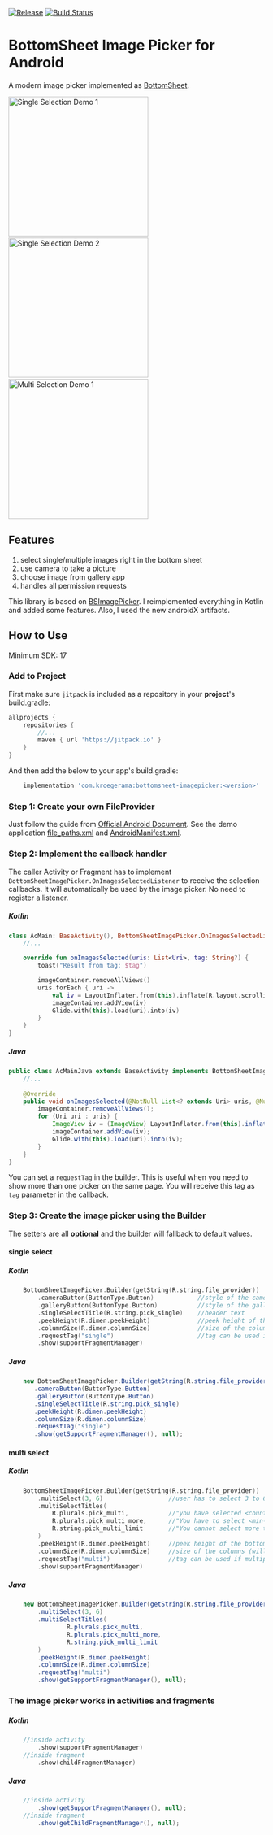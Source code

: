 

[![Release](https://jitpack.io/v/Redman1037/bottomsheet-imagepicker.svg)](https://jitpack.io/#Redman1037/bottomsheet-imagepicker)
[![Build Status](https://travis-ci.org/Redman1037/bottomsheet-imagepicker.svg?branch=master)](https://travis-ci.org/Redman1037/bottomsheet-imagepicker)

# BottomSheet Image Picker for Android

A modern image picker implemented as [BottomSheet](https://developer.android.com/reference/android/support/design/widget/BottomSheetDialogFragment).

<p>
<img src="screens/single_select_1.png" alt="Single Selection Demo 1" width="275" />&emsp;
<img src="screens/single_select_2.png" alt="Single Selection Demo 2" width="275" />&emsp;
<img src="screens/multi_select_1.png" alt="Multi Selection Demo 1" width="275" />
</p>

## Features

1. select single/multiple images right in the bottom sheet
2. use camera to take a picture
3. choose image from gallery app
4. handles all permission requests

This library is based on [BSImagePicker](https://github.com/siralam/BSImagePicker).
I reimplemented everything in Kotlin and added some features. Also, I used the new androidX artifacts.

## How to Use

Minimum SDK: 17

### Add to Project

First make sure `jitpack` is included as a repository in your **project**'s build.gradle:  

```groovy
allprojects {
    repositories {
        //...
        maven { url 'https://jitpack.io' }
    }
}
```

And then add the below to your app's build.gradle:  

```groovy
    implementation 'com.kroegerama:bottomsheet-imagepicker:<version>'
```


### Step 1: Create your own FileProvider

Just follow the guide from [Official Android Document](https://developer.android.com/reference/android/support/v4/content/FileProvider#ProviderDefinition).
See the demo application [file_paths.xml](app/src/main/res/xml/file_paths.xml) and [AndroidManifest.xml](app/src/main/AndroidManifest.xml).

### Step 2: Implement the callback handler

The caller Activity or Fragment has to implement `BottomSheetImagePicker.OnImagesSelectedListener` to receive the selection callbacks. It will automatically be used by the image picker. No need to register a listener.

##### Kotlin

```kotlin
class AcMain: BaseActivity(), BottomSheetImagePicker.OnImagesSelectedListener {
    //...

    override fun onImagesSelected(uris: List<Uri>, tag: String?) {
        toast("Result from tag: $tag")

        imageContainer.removeAllViews()
        uris.forEach { uri ->
            val iv = LayoutInflater.from(this).inflate(R.layout.scrollitem_image, imageContainer, false) as ImageView
            imageContainer.addView(iv)
            Glide.with(this).load(uri).into(iv)
        }
    }
}
```

##### Java

```java
public class AcMainJava extends BaseActivity implements BottomSheetImagePicker.OnImagesSelectedListener {
    //...
    
    @Override
    public void onImagesSelected(@NotNull List<? extends Uri> uris, @Nullable String tag) {
        imageContainer.removeAllViews();
        for (Uri uri : uris) {
            ImageView iv = (ImageView) LayoutInflater.from(this).inflate(R.layout.scrollitem_image, imageContainer, false);
            imageContainer.addView(iv);
            Glide.with(this).load(uri).into(iv);
        }
    }
}
```

You can set a `requestTag` in the builder. This is useful when you need to show more than one picker on the same page. You will receive this tag as `tag` parameter in the callback.

### Step 3: Create the image picker using the Builder

The setters are all **optional** and the builder will fallback to default values.

#### single select
##### Kotlin

```kotlin
    BottomSheetImagePicker.Builder(getString(R.string.file_provider))
        .cameraButton(ButtonType.Button)            //style of the camera link (Button in header, Image tile, None)
        .galleryButton(ButtonType.Button)           //style of the gallery link
        .singleSelectTitle(R.string.pick_single)    //header text
        .peekHeight(R.dimen.peekHeight)             //peek height of the bottom sheet
        .columnSize(R.dimen.columnSize)             //size of the columns (will be changed a little to fit)
        .requestTag("single")                       //tag can be used if multiple pickers are used
        .show(supportFragmentManager)
```
##### Java
```java
    new BottomSheetImagePicker.Builder(getString(R.string.file_provider))
       .cameraButton(ButtonType.Button)
       .galleryButton(ButtonType.Button)
       .singleSelectTitle(R.string.pick_single)
       .peekHeight(R.dimen.peekHeight)
       .columnSize(R.dimen.columnSize)
       .requestTag("single")
       .show(getSupportFragmentManager(), null);
```

#### multi select
##### Kotlin
```kotlin
    BottomSheetImagePicker.Builder(getString(R.string.file_provider))
        .multiSelect(3, 6)                  //user has to select 3 to 6 images
        .multiSelectTitles(
            R.plurals.pick_multi,           //"you have selected <count> images
            R.plurals.pick_multi_more,      //"You have to select <min-count> more images"
            R.string.pick_multi_limit       //"You cannot select more than <max> images"
        )
        .peekHeight(R.dimen.peekHeight)     //peek height of the bottom sheet
        .columnSize(R.dimen.columnSize)     //size of the columns (will be changed a little to fit)
        .requestTag("multi")                //tag can be used if multiple pickers are used
        .show(supportFragmentManager)
```
##### Java
```java
    new BottomSheetImagePicker.Builder(getString(R.string.file_provider))
        .multiSelect(3, 6)
        .multiSelectTitles(
                R.plurals.pick_multi,
                R.plurals.pick_multi_more,
                R.string.pick_multi_limit
        )
        .peekHeight(R.dimen.peekHeight)
        .columnSize(R.dimen.columnSize)
        .requestTag("multi")
        .show(getSupportFragmentManager(), null);
```

### The image picker works in activities and fragments
##### Kotlin
```kotlin
    //inside activity
        .show(supportFragmentManager)
    //inside fragment
        .show(childFragmentManager)
```
##### Java
```java
    //inside activity
        .show(getSupportFragmentManager(), null);
    //inside fragment
        .show(getChildFragmentManager(), null);
```

